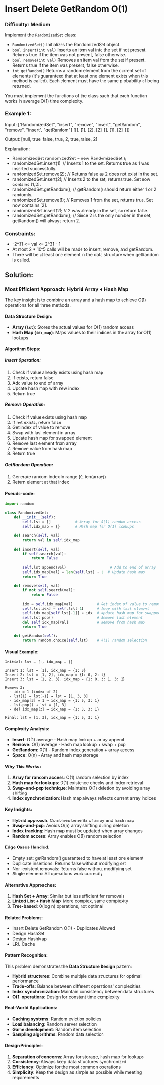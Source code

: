 # Insert Delete GetRandom O(1)

### Difficulty: Medium

Implement the `RandomizedSet` class:

- `RandomizedSet()` Initializes the RandomizedSet object.
- `bool insert(int val)` Inserts an item val into the set if not present. Returns true if the item was not present, false otherwise.
- `bool remove(int val)` Removes an item val from the set if present. Returns true if the item was present, false otherwise.
- `int getRandom()` Returns a random element from the current set of elements (it's guaranteed that at least one element exists when this method is called). Each element must have the same probability of being returned.

You must implement the functions of the class such that each function works in average O(1) time complexity.

### Example 1:

Input: ["RandomizedSet", "insert", "remove", "insert", "getRandom", "remove", "insert", "getRandom"]
       [[], [1], [2], [2], [], [1], [2], []]

Output: [null, true, false, true, 2, true, false, 2]

Explanation:
- RandomizedSet randomizedSet = new RandomizedSet();
- randomizedSet.insert(1); // Inserts 1 to the set. Returns true as 1 was inserted successfully.
- randomizedSet.remove(2); // Returns false as 2 does not exist in the set.
- randomizedSet.insert(2); // Inserts 2 to the set, returns true. Set now contains [1,2].
- randomizedSet.getRandom(); // getRandom() should return either 1 or 2 randomly.
- randomizedSet.remove(1); // Removes 1 from the set, returns true. Set now contains [2].
- randomizedSet.insert(2); // 2 was already in the set, so return false.
- randomizedSet.getRandom(); // Since 2 is the only number in the set, getRandom() will always return 2.

### Constraints:

- -2^31 <= val <= 2^31 - 1
- At most 2 * 10^5 calls will be made to insert, remove, and getRandom.
- There will be at least one element in the data structure when getRandom is called.

## Solution:

### Most Efficient Approach: Hybrid Array + Hash Map

The key insight is to combine an array and a hash map to achieve O(1) operations for all three methods.

#### Data Structure Design:
- **Array (`lst`)**: Stores the actual values for O(1) random access
- **Hash Map (`idx_map`)**: Maps values to their indices in the array for O(1) lookups

#### Algorithm Steps:

##### Insert Operation:
1. Check if value already exists using hash map
2. If exists, return false
3. Add value to end of array
4. Update hash map with new index
5. Return true

##### Remove Operation:
1. Check if value exists using hash map
2. If not exists, return false
3. Get index of value to remove
4. Swap with last element in array
5. Update hash map for swapped element
6. Remove last element from array
7. Remove value from hash map
8. Return true

##### GetRandom Operation:
1. Generate random index in range [0, len(array))
2. Return element at that index

#### Pseudo-code:
```python
import random

class RandomizedSet:
    def __init__(self):
        self.lst = []           # Array for O(1) random access
        self.idx_map = {}       # Hash map for O(1) lookups
    
    def search(self, val):
        return val in self.idx_map
    
    def insert(self, val):
        if self.search(val):
            return False
        
        self.lst.append(val)                    # Add to end of array
        self.idx_map[val] = len(self.lst) - 1  # Update hash map
        return True
    
    def remove(self, val):
        if not self.search(val):
            return False
        
        idx = self.idx_map[val]           # Get index of value to remove
        self.lst[idx] = self.lst[-1]      # Swap with last element
        self.idx_map[self.lst[-1]] = idx  # Update hash map for swapped element
        self.lst.pop()                    # Remove last element
        del self.idx_map[val]             # Remove from hash map
        return True
    
    def getRandom(self):
        return random.choice(self.lst)    # O(1) random selection
```

#### Visual Example:
```
Initial: lst = [], idx_map = {}

Insert 1: lst = [1], idx_map = {1: 0}
Insert 2: lst = [1, 2], idx_map = {1: 0, 2: 1}
Insert 3: lst = [1, 2, 3], idx_map = {1: 0, 2: 1, 3: 2}

Remove 2:
  - idx = 1 (index of 2)
  - lst[1] = lst[-1] → lst = [1, 3, 3]
  - idx_map[3] = 1 → idx_map = {1: 0, 3: 1}
  - lst.pop() → lst = [1, 3]
  - del idx_map[2] → idx_map = {1: 0, 3: 1}

Final: lst = [1, 3], idx_map = {1: 0, 3: 1}
```

#### Complexity Analysis:
- **Insert**: O(1) average - Hash map lookup + array append
- **Remove**: O(1) average - Hash map lookup + swap + pop
- **GetRandom**: O(1) - Random index generation + array access
- **Space**: O(n) - Array and hash map storage

#### Why This Works:
1. **Array for random access**: O(1) random selection by index
2. **Hash map for lookups**: O(1) existence checks and index retrieval
3. **Swap-and-pop technique**: Maintains O(1) deletion by avoiding array shifting
4. **Index synchronization**: Hash map always reflects current array indices

#### Key Insights:
- **Hybrid approach**: Combines benefits of array and hash map
- **Swap-and-pop**: Avoids O(n) array shifting during deletion
- **Index tracking**: Hash map must be updated when array changes
- **Random access**: Array enables O(1) random selection

#### Edge Cases Handled:
- Empty set: getRandom() guaranteed to have at least one element
- Duplicate insertions: Returns false without modifying set
- Non-existent removals: Returns false without modifying set
- Single element: All operations work correctly

#### Alternative Approaches:
1. **Hash Set + Array**: Similar but less efficient for removals
2. **Linked List + Hash Map**: More complex, same complexity
3. **Tree-based**: O(log n) operations, not optimal

#### Related Problems:
- Insert Delete GetRandom O(1) - Duplicates Allowed
- Design HashSet
- Design HashMap
- LRU Cache

#### Pattern Recognition:
This problem demonstrates the **Data Structure Design** pattern:
- **Hybrid structures**: Combine multiple data structures for optimal performance
- **Trade-offs**: Balance between different operations' complexities
- **Index synchronization**: Maintain consistency between data structures
- **O(1) operations**: Design for constant time complexity

#### Real-World Applications:
- **Caching systems**: Random eviction policies
- **Load balancing**: Random server selection
- **Game development**: Random item selection
- **Sampling algorithms**: Random data selection

#### Design Principles:
1. **Separation of concerns**: Array for storage, hash map for lookups
2. **Consistency**: Always keep data structures synchronized
3. **Efficiency**: Optimize for the most common operations
4. **Simplicity**: Keep the design as simple as possible while meeting requirements
